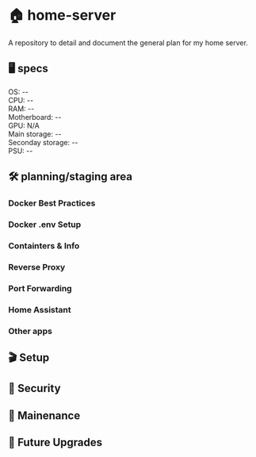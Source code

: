 # 🏠 home-server
A repository to detail and document the general plan for my home server. 

## 🖥️ specs
OS: --  
CPU: --  
RAM: --  
Motherboard: --  
GPU: N/A  
Main storage: --  
Seconday storage: --  
PSU: --  

## 🛠️ planning/staging area  
### Docker Best Practices   

### Docker .env Setup  

### Containters & Info

### Reverse Proxy

### Port Forwarding

### Home Assistant

### Other apps

## 🎬 Setup
## 🔐 Security
## 🔧 Mainenance

## 🔮 Future Upgrades
